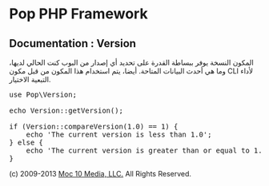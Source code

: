 Pop PHP Framework
=================

Documentation : Version
-----------------------

المكون النسخة يوفر ببساطة القدرة على تحديد أي إصدار من البوب ​​كنت الحالي لديها، وما هي أحدث البيانات المتاحة. أيضا، يتم استخدام هذا المكون من قبل مكون CLI لأداء التبعية الاختيار.

<pre>
use Pop\Version;

echo Version::getVersion();

if (Version::compareVersion(1.0) == 1) {
    echo 'The current version is less than 1.0';
} else {
    echo 'The current version is greater than or equal to 1.0';
}
</pre>

(c) 2009-2013 [Moc 10 Media, LLC.](http://www.moc10media.com) All Rights Reserved.
